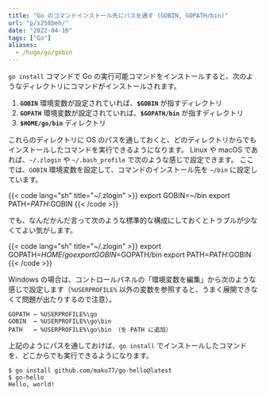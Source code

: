 ```yaml
---
title: "Go のコマンドインストール先にパスを通す (GOBIN, GOPATH/bin)"
url: "p/s258beh/"
date: "2022-04-10"
tags: ["Go"]
aliases:
  - /hugo/go/gobin
---
```


`go install` コマンドで Go の実行可能コマンドをインストールすると、次のようなディレクトリにコマンドがインストールされます。

1. __`GOBIN`__ 環境変数が設定されていれば、__`$GOBIN`__ が指すディレクトリ
2. __`GOPATH`__ 環境変数が設定されていれば、__`$GOPATH/bin`__ が指すディレクトリ
3. __`$HOME/go/bin`__ ディレクトリ

これらのディレクトリに OS のパスを通しておくと、どのディレクトリからでもインストールしたコマンドを実行できるようになります。
Linux や macOS であれば、`~/.zlogin` や `~/.bash_profile` で次のような感じで設定できます。
ここでは、`GOBIN` 環境変数を設定して、コマンドのインストール先を `~/bin` に設定しています。

{{< code lang="sh" title="~/.zlogin" >}}
export GOBIN=~/bin
export PATH=$PATH:$GOBIN
{{< /code >}}

でも、なんだかんだ言って次のような標準的な構成にしておくとトラブルが少なくてよい気がします。

{{< code lang="sh" title="~/.zlogin" >}}
export GOPATH=$HOME/go
export GOBIN=$GOPATH/bin
export PATH=$PATH:$GOBIN
{{< /code >}}

Windows の場合は、コントロールパネルの「環境変数を編集」から次のような感じで設定します（`%USERPROFILE%` 以外の変数を参照すると、うまく展開できなくて問題が出たりするので注意）。

```
GOPATH → %USERPROFILE%\go
GOBIN  → %USERPROFILE%\go\bin
PATH   → %USERPROFILE%\go\bin （を PATH に追加）
```

上記のようにパスを通しておけば、`go install` でインストールしたコマンドを、どこからでも実行できるようになります。

```console
$ go install github.com/maku77/go-hello@latest
$ go-hello
Hello, world!
```


